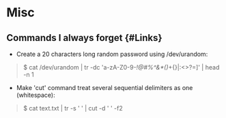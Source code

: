 # Misc

## Commands I always forget {#Links}

* Create a 20 characters long random password using /dev/urandom:

>$ cat /dev/urandom | tr -dc 'a-zA-Z0-9-_!@#$%^&*()_+{}|:<>?=' | fold -w 20 | grep -i '[!@#$%^&*()_+{}|:<>?=]' | head -n 1

* Make 'cut' command treat several sequential delimiters as one (whitespace):

>$ cat text.txt | tr -s ' ' | cut -d ' ' -f2
